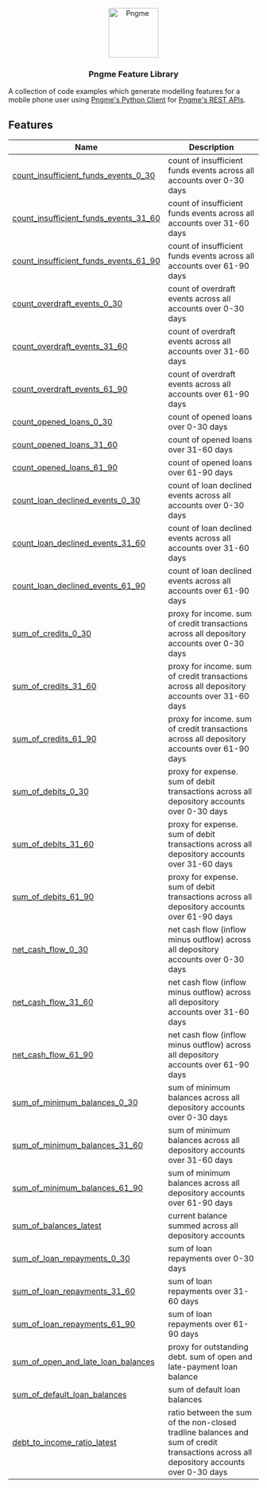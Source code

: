 <p align="center">
  <img src="https://admin.pngme.com/logo.png" alt="Pngme" width="100" height="100">
</p>

<h3 align="center">Pngme Feature Library</h3>

A collection of code examples which generate modelling features for a mobile phone user using [Pngme's Python Client](https://pypi.org/project/pngme-api/) for [Pngme's REST APIs](https://developers.api.pngme.com/reference/).

## Features


| Name                                                                         | Description                                                                                                                            |
|------------------------------------------------------------------------------|----------------------------------------------------------------------------------------------------------------------------------------|
| [count_insufficient_funds_events_0_30](lib/count_insufficient_funds_events)  | count of insufficient funds events across all accounts over 0-30 days                                                                  |
| [count_insufficient_funds_events_31_60](lib/count_insufficient_funds_events) | count of insufficient funds events across all accounts over 31-60 days                                                                 |
| [count_insufficient_funds_events_61_90](lib/count_insufficient_funds_events) | count of insufficient funds events across all accounts over 61-90 days                                                                 |
| [count_overdraft_events_0_30](lib/count_overdraft_events)                    | count of overdraft events across all accounts over 0-30 days                                                                           |
| [count_overdraft_events_31_60](lib/count_overdraft_events)                   | count of overdraft events across all accounts over 31-60 days                                                                          |
| [count_overdraft_events_61_90](lib/count_overdraft_events)                   | count of overdraft events across all accounts over 61-90 days                                                                          |
| [count_opened_loans_0_30](lib/count_opened_loans)                            | count of opened loans over 0-30 days                                                                                                   |
| [count_opened_loans_31_60](lib/count_opened_loans)                           | count of opened loans over 31-60 days                                                                                                  |
| [count_opened_loans_61_90](lib/count_opened_loans)                           | count of opened loans over 61-90 days                                                                                                  |
| [count_loan_declined_events_0_30](lib/count_loan_declined_events)            | count of loan declined events across all accounts over 0-30 days                                                                       |
| [count_loan_declined_events_31_60](lib/count_loan_declined_events)           | count of loan declined events across all accounts over 31-60 days                                                                      |
| [count_loan_declined_events_61_90](lib/count_loan_declined_events)           | count of loan declined events across all accounts over 61-90 days                                                                      |
| [sum_of_credits_0_30](lib/sum_of_credits)                                    | proxy for income. sum of credit transactions across all depository accounts over 0-30 days                                             |
| [sum_of_credits_31_60](lib/sum_of_credits)                                   | proxy for income. sum of credit transactions across all depository accounts over 31-60 days                                            |
| [sum_of_credits_61_90](lib/sum_of_credits)                                   | proxy for income. sum of credit transactions across all depository accounts over 61-90 days                                            |
| [sum_of_debits_0_30](lib/sum_of_debits)                                      | proxy for expense. sum of debit transactions across all depository accounts over 0-30 days                                             |
| [sum_of_debits_31_60](lib/sum_of_debits)                                     | proxy for expense. sum of debit transactions across all depository accounts over 31-60 days                                            |
| [sum_of_debits_61_90](lib/sum_of_debits)                                     | proxy for expense. sum of debit transactions across all depository accounts over 61-90 days                                            |
| [net_cash_flow_0_30](lib/net_cash_flow)                                      | net cash flow (inflow minus outflow) across all depository accounts over 0-30 days                                                     |
| [net_cash_flow_31_60](lib/net_cash_flow)                                     | net cash flow (inflow minus outflow) across all depository accounts over 31-60 days                                                    |
| [net_cash_flow_61_90](lib/net_cash_flow)                                     | net cash flow (inflow minus outflow) across all depository accounts over 61-90 days                                                    |
| [sum_of_minimum_balances_0_30](lib/sum_of_minimum_balances)                  | sum of minimum balances across all depository accounts over 0-30 days                                                                  |
| [sum_of_minimum_balances_31_60](lib/sum_of_minimum_balances)                 | sum of minimum balances across all depository accounts over 31-60 days                                                                 |
| [sum_of_minimum_balances_61_90](lib/sum_of_minimum_balances)                 | sum of minimum balances across all depository accounts over 61-90 days                                                                 |
| [sum_of_balances_latest](lib/sum_of_balances_latest)                         | current balance summed across all depository accounts                                                                                  |
| [sum_of_loan_repayments_0_30](lib/sum_of_loan_repayments)                    | sum of loan repayments over 0-30 days                                                                                                  |
| [sum_of_loan_repayments_31_60](lib/sum_of_loan_repayments)                   | sum of loan repayments over 31-60 days                                                                                                 |
| [sum_of_loan_repayments_61_90](lib/sum_of_loan_repayments)                   | sum of loan repayments over 61-90 days                                                                                                 |
| [sum_of_open_and_late_loan_balances](lib/sum_of_open_and_late_loan_balances) | proxy for outstanding debt. sum of open and late-payment loan balance                                                                  |
| [sum_of_default_loan_balances](lib/sum_of_default_loan_balances)             | sum of default loan balances                                                                                                           |
| [debt_to_income_ratio_latest](lib/debt_to_income_ratio_latest)               | ratio between the sum of the non-closed tradline balances and sum of credit transactions across all depository accounts over 0-30 days |
